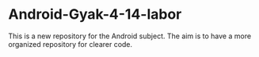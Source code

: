 # Android-Gyak-4-14-labor
This is a new repository for the Android subject. The aim is to have a more organized repository for clearer code.
